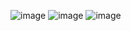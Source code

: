 ![image](https://user-images.githubusercontent.com/117422467/204937052-17457a4a-375f-45e9-a9b4-fecdc6aa1cee.png)
![image](https://user-images.githubusercontent.com/117422467/204937097-bd734cda-4e40-4dbe-9996-a9f73c996e61.png)
![image](https://user-images.githubusercontent.com/117422467/204937133-3f706663-7141-46ee-a1d3-9d70aa8f299f.png)
